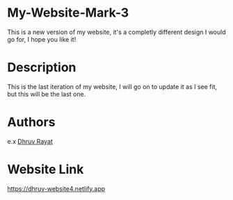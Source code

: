 # My-Website-Mark-3

This is a new version of my website, it's a completly different design I would go for, I hope you like it!

# Description

This is the last iteration of my website, I will go on to update it as I see fit, but this will be the last one.

# Authors

e.x [Dhruv Rayat](https://twitter.com/rayatdhruv)

# Website Link

https://dhruv-website4.netlify.app
